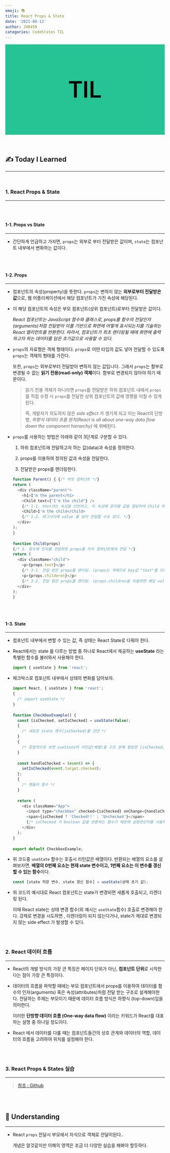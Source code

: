 ```yaml
---
emoji: 📚
title: React Props & State
date: '2021-08-13'
author: JH8459
categories: CodeStates TIL
---
```


![github-blog.png](../../assets/common/TIL.jpeg)

<br>

## ✍️ **T**oday **I** **L**earned

---

<br>

### 1. React Props & State

---

<br>
<br>

#### 1-1. Props vs State

---

- 간단하게 언급하고 가자면, `props`는 외부로 부터 전달받은 값이며, `state`는 컴포넌트 내부에서 변화하는 값이다.

<br>
<br>

#### 1-2. Props

---

- 컴포넌트의 속성(property)을 뜻한다. `props`는 변하지 않는 **외부로부터 전달받은 값**으로, 웹 어플리케이션에서 해당 컴포넌트가 가진 속성에 해당된다.

- 이 해당 컴포넌트의 속성은 부모 컴포넌트(상위 컴포넌트)로부터 전달받은 값이다.

  _React 컴포넌트는 JavaScript 함수와 클래스로, props를 함수의 전달인자(arguments)처럼 전달받아 이를 기반으로 화면에 어떻게 표시되는지를 기술하는 React 엘리먼트를 반환한다. 따라서, 컴포넌트가 최초 렌더링될 때에 화면에 출력하고자 하는 데이터를 담은 초기값으로 사용할 수 있다._

- `props`의 자료형은 객체 형태이다. `props`로 어떤 타입의 값도 넣어 전달할 수 있도록 `props`는 객체의 형태를 가진다.

  또한, `props`는 외부로부터 전달받아 변하지 않는 값입니다. 그래서 `props`는 함부로 변경될 수 없는 **읽기 전용(read-only) 객체**이다. 함부로 변경되지 않아야 하기 때문이다.

  > 읽기 전용 객체가 아니라면 `props`를 전달받은 하위 컴포넌트 내에서 `props` 를 직접 수정 시 `props`를 전달한 상위 컴포넌트의 값에 영향을 미칠 수 있게 된다.
  >
  > 즉, 개발자가 의도하지 않은 _side effect_ 가 생기게 되고 이는 React의 단방향, _하향식 데이터 흐름 원칙(React is all about one-way data flow down the component hierarchy)_ 에 위배된다.

- `props`를 사용하는 방법은 아래와 같이 3단계로 구분할 수 있다.

  1. 하위 컴포넌트에 전달하고자 하는 값(data)과 속성을 정의한다.

  2. props를 이용하여 정의된 값과 속성을 전달한다.

  3. 전달받은 props를 렌더링한다.

  ```javascript
  function Parent() { {/* 부모 컴퍼넌트 */}
  return (
    <div className="parent">
      <h1>I'm the parent</h1>
      <Child text={"I'm the child"} />
      {/* 1-1. text라는 속성을 선언하고, 이 속성에 문자열 값을 할당하여 Child 하위 컴포넌트에 전달 */}
      <Child>I'm the child</Child>
      {/* 1-2. 태그사이에 value 를 넣어 전달할 수도 있다. */}
    </div>
  );
  }

  function Child(props)
  {/* 2. 함수에 인자를 전달하듯 props를 자식 컴퍼넌트에게 전달 */}
  return (
    <div className="child">
      <p>{props.text}</p>
      {/* 3-1. 전달 받은 props를 렌더링. (props는 객체므로 key값 "text"를 닷노테이션(dot notation) 방식으로 접근하여 렌더링해준다.) */}
      <p>{props.childeren}</p>
      {/* 3-2. 전달 받은 props를 렌더링. (props.children을 이용하면 해당 value에 접근하여 사용할 수 있다.) */}
    </div>
  );
  }
  ```

<br>
<br>

#### 1-3. State

---

- 컴포넌트 내부에서 변할 수 있는 값, 즉 상태는 React State로 다뤄야 한다.

- React에서는 state 를 다루는 방법 중 하나로 React에서 제공하는 **useState** 라는 특별한 함수를 불러와서 사용해야 한다.

  ```javascript
  import { useState } from 'react';
  ```

- 체크박스로 컴포넌트 내부에서 상태의 변화를 담아보자.

  ```javascript
  import React, { useState } from 'react';
  {
    /* import useState */
  }

  function CheckboxExample() {
    const [isChecked, setIsChecked] = useState(false);
    {
      /* 새로운 state 변수(isChecked)를 선언 */
    }
    {
      /* 문법적으로 보면 useState의 리턴값(배열)을 구조 분해 할당한 [isChecked, setIsChecked] 변수 */
    }

    const handleChecked = (event) => {
      setIsChecked(event.target.checked);
    };
    {
      /* 핸들러 함수 */
    }

    return (
      <div className="App">
        <input type="checkbox" checked={isChecked} onChange={handleChecked} />
        <span>{isChecked ? 'Checked!!' : 'Unchecked'}</span>
        {/* isChecked 가 boolean 값을 반환하는 함수기 때문에 삼항연산자를 사용하여 true/false 값을 매칭해준다 */}
      </div>
    );
  }

  export default CheckboxExample;
  ```

- 위 코드중 `useState` 함수는 호출시 리턴값은 배열이다. 반환되는 배열의 요소를 살펴보자면, **배열의 0번째 요소는 현재 state 변수이고, 1번째 요소는 이 변수를 갱신할 수 있는 함수**이다.

  ```javascript
  const [state 저장 변수, state 갱신 함수] = useState(상태 초기 값);
  ```

- 위 코드의 예시대로 React 컴포넌트는 state가 변경되면 새롭게 호출되고, 리렌더링 된다.

  이때 React state는 상태 변경 함수(위 예시는 `useState`함수) 호출로 변경해야 한다. 강제로 변경을 시도하면 , 리렌더링이 되지 않는다거나, state가 제대로 변경되지 않는 side effect 가 발생할 수 있다.

<br>
<br>

### 2. React 데이터 흐름

---

- React의 개발 방식의 가장 큰 특징은 페이지 단위가 아닌, **컴포넌트 단위**로 시작한다는 점이 가장 큰 특징이다.

- 데이터의 흐름을 파악할 때에는 부모 컴포넌트에서 props를 이용하여 데이터를 함수의 인자(arguments) 혹은 속성(attributes)처럼 전달 받는 구조로 설계해야한다. 전달하는 주체는 부모이기 때문에 데이터 흐름 방식은 하향식 (top-down)임을 의미한다.

  이러한 **단방향 데이터 흐름 (One-way data flow)** 이라는 키워드가 React를 대표하는 설명 중 하나일 정도이다.

- React 에서 데이터를 다룰 때는 컴포넌트들간의 상호 관계와 데이터의 역할, 데이터의 흐름을 고려하여 위치를 설정해야 한다.

<br>
<br>

### 3. React Props & States 실습

---

> <a href="https://github.com/JH8459/im-sprint-react-twittler-state-props" target="_blank">참조 : Github</a>

<br>
<br>

## 🤔 Understanding

---

- React `props` 전달시 부모에서 자식으로 객체로 전달이된다..

  개념은 알것같지만 이해의 영역은 조금 더 다양한 실습을 해봐야 할듯하다.

<br>
<br>

```toc

```
